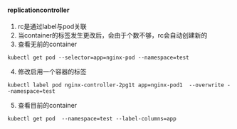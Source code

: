 #### replicationcontroller
1. rc是通过label与pod关联
2. 当container的标签发生更改后，会由于个数不够，rc会自动创建新的
3. 查看无前的container
```
kubectl get pod --selector=app=nginx-pod --namespace=test
```
4. 修改启用一个容器的标签
```
kubectl label pod nginx-controller-2pg1t app=nginx-pod1  --overwrite --namespace=test
```

5. 查看目前的container
```
kubectl get pod  --namespace=test --label-columns=app
```